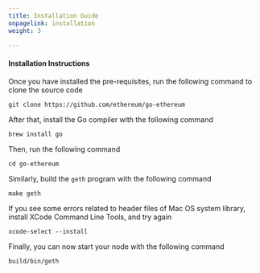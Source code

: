 ```yaml
---
title: Installation Guide
onpagelink: installation
weight: 3

---
```



#### **Installation Instructions**

Once you have installed the pre-requisites, run the following command to clone the source code

    git clone https://github.com/ethereum/go-ethereum

After that, install the Go compiler with the following command

    brew install go

Then, run the following command

    cd go-ethereum

Similarly, build the `geth` program with the following command

    make geth

If you see some errors related to header files of Mac OS system library, install XCode Command Line Tools, and try again

    xcode-select --install

Finally, you can now start your node with the following command

    build/bin/geth

